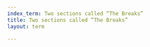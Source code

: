 ```yaml
---
index_term: Two sections called “The Breaks”
title: Two sections called “The Breaks”
layout: term

---
```

